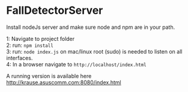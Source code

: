 FallDetectorServer
==================


Install nodeJs server and make sure node and npm are in your path.

1: Navigate to project folder <br>
2: run: `npm install` <br>
3: run: `node index.js` on mac/linux root (sudo) is needed to listen on all interfaces. <br>
4: In a browser navigate to `http://localhost/index.html`<br>


A running version is available here http://krause.asuscomm.com:8080/index.html

